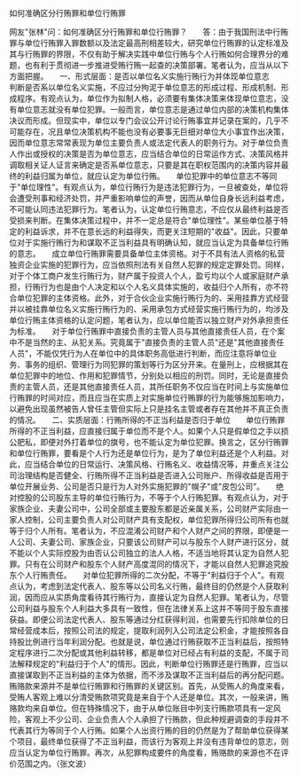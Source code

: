 如何准确区分行贿罪和单位行贿罪

网友"张林"问：如何准确区分行贿罪和单位行贿罪？　　答：由于我国刑法中行贿罪与单位行贿罪入罪数额以及法定最高刑相差较大，研究单位行贿罪的认定标准及其与行贿罪的界限，不仅有助于解决实践中单位行贿与个人行贿如何合理界分的难题，也有利于贯彻进一步推进受贿行贿一起查的决策部署。笔者认为，应当从以下方面把握。　　一、形式层面：是否以单位名义实施行贿行为并体现单位意志　　判断是否系以单位名义实施，不应过分拘泥于单位意志的形成过程、形成机制、形成程序。有观点认为，单位作为拟制人格，必须要有集体决策来体现单位意志，没有单位意志就没有单位犯罪。一般而言，单位意志是通过单位内部的决策机构集体决议而形成。但现实中，单位以专门会议公开讨论行贿事宜并记录在案的，几乎不可能存在，况且单位决策机构不能也没有必要事无巨细对单位大小事宜作出决策，因而单位意志常常表现为单位主要负责人或法定代表人的职务行为。对于单位负责人作出或授权的决策是否为单位意志，应当结合单位的日常运作方式、决策风格并调取相关证人证言来确定是否系单位意志，只要是其在职权范围内的决策内容并最终的利益归属为单位，就应认定为单位行贿。　　单位犯罪中的单位意志不等同于"单位理性"。有观点认为，单位行贿行为是违法犯罪行为，一旦被查处，单位将会遭受刑事和经济处罚，并严重影响单位的声誉，因而从单位自身长远利益考虑，不可能认同违法犯罪行为。笔者认为，认定单位行贿意志，不应仅从最终利益是否受损来判断。在集体决策过程中，并不一定总是符合"单位理性"。某些单位基于特定的利益诉求，并不在意长远的利益得失，而更关注短期的"收益"。因此，只要单位对于实施行贿行为和谋取不正当利益具有明确认知，就应当认定为具备单位行贿的意志。　　成立单位行贿罪需要具备单位主体资格。对于不具有法人资格的私营独资企业实施的犯罪行为，应当依照刑法有关自然人犯罪的规定定罪处罚。同样，对于个体工商户发生行贿行为，财产属于投资人个人，盈亏均以个人或家庭财产承担，行贿行为也是由个人决定和以个人名义具体实施的，收益归个人所有，亦不符合单位犯罪的主体资格。此外，对于合伙企业实施行贿行为的、采用挂靠方式经营并以被挂靠单位名义实施行贿行为的、采用承包方式经营实施行贿行为的，均涉及单位行贿主体资格的认定问题，笔者认为，应以单位能否以独立财产对外承担责任为标准。　　对于单位行贿罪中直接负责的主管人员与其他直接责任人员，在个案中不是当然的主、从犯关系。究竟属于"直接负责的主管人员"还是"其他直接责任人员"，不能仅凭行为人在单位中的具体职务高低进行判断，而应注意将单位业务、事务的组织、管理行为同犯罪的策划等行为区分开来。在量刑上，应根据其在单位犯罪中的地位、作用和犯罪情节，分别处以相应的刑罚。同时，无论是直接负责的主管人员，还是其他直接责任人员，其所任职务不仅应当在时间上与实施单位行贿罪的时间对应，而且应当在实质上对实施单位行贿罪的行为能够施加影响力，以避免出现虽然被告人曾任主管但实际上只是挂名主管或者存在其他并不真正负责的情况。　　二、实质层面：行贿所得的不正当利益是否归于单位　　单位行贿罪所得的不正当利益，应直接归属于单位而不是个人。如果个人只是假单位之手以损公肥私，即便对外打着单位的旗号，也不能认定为单位犯罪。换言之，区分行贿罪和单位行贿罪，要看是个人行为还是单位行为，是为了单位利益还是个人利益。对此，应当结合单位的日常运行、决策风格、行贿名义、收益情况等，并重点关注公司治理结构是否健全、行贿所得不正当利益是否进入公司账户、所得收益是否用于单位开展业务、公司是否只是行为人对外实施犯罪的"幌子"或"皮包公司"。　　绝对控股的公司股东主导的单位行贿行为，不等于个人行贿犯罪。有观点认为，对于家族企业、夫妻公司中，公司全部或主要股东都是近亲属关系，公司财产实际由一家人控制，公司主要负责人对公司财产具有支配权，单位犯罪所得归公司所有也就等于归个人所有。笔者认为，不应混淆公司财产和个人财产之间的界限，即便是一人公司、夫妻公司、家族企业，只要该公司财产可以与股东个人财产进行区分，就不能以个人实际控股为由否认公司独立的法人人格，不适当地将其认定为自然人犯罪。只有在公司财产和股东个人财产高度混同的情况下，才能以自然人犯罪追究股东个人行贿责任。　　对单位犯罪所得的二次分配，不等于"利益归于个人"。有观点认为，考虑到法定代表人、股东等以公司名义行贿，最终目的仍然是个人获取利润，因而应从实质角度看待其行贿行为，直接认定为自然人犯罪。笔者认为，尽管公司利益与股东个人利益大多具有一致性，但在法律关系上这并不等同于股东直接获益。即便公司法定代表人、股东等通过分红获得利润，也需要先行扣除单位的日常经营成本后，按照公司法的规定，提取利润列入公司法定公积金，才能按照各自持股比例进行当年利润分配。也就是说，单位通过行贿获取不正当利益后，按照特定程序进行二次分配或其他利益转移，都是单位对已经占有利益的支配，不属于司法解释规定的"利益归于个人"的情形。因此，判断单位行贿罪还是行贿罪，应当以直接谋取到不正当利益的主体为依据，而不涉及谋取不正当利益后的再分配问题。　　贿赂款来源并不是单位行贿罪和行贿罪的关键区别。首先，从受贿人的角度来看，受贿人客观上难以分清受贿款项究竟是来自于个人还是单位。其次，一般来讲，贿赂款均来自单位。但在特殊情况下，由于从单位账目中列支行贿款项具有一定风险，客观上不少公司、企业负责人个人承担了行贿款，但此种规避调查的手段并不代表其行为等同于个人行贿。如果个人出资行贿的目的仍然是为了帮助单位获得某个项目，最终单位获得了不正当利益，而该行为客观上并没有违背单位的意志，则应当认定为单位行贿罪。再次，从犯罪构成要件的角度看，贿赂款的来源也不在评价范围之内。（张文波）
